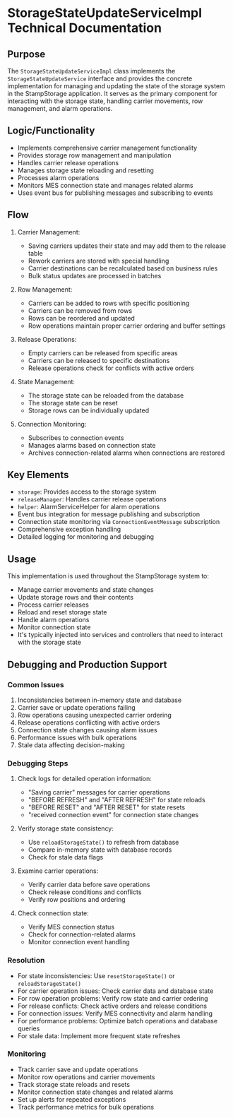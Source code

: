 # StorageStateUpdateServiceImpl Technical Documentation

## Purpose
The `StorageStateUpdateServiceImpl` class implements the `StorageStateUpdateService` interface and provides the concrete implementation for managing and updating the state of the storage system in the StampStorage application. It serves as the primary component for interacting with the storage state, handling carrier movements, row management, and alarm operations.

## Logic/Functionality
- Implements comprehensive carrier management functionality
- Provides storage row management and manipulation
- Handles carrier release operations
- Manages storage state reloading and resetting
- Processes alarm operations
- Monitors MES connection state and manages related alarms
- Uses event bus for publishing messages and subscribing to events

## Flow
1. Carrier Management:
   - Saving carriers updates their state and may add them to the release table
   - Rework carriers are stored with special handling
   - Carrier destinations can be recalculated based on business rules
   - Bulk status updates are processed in batches

2. Row Management:
   - Carriers can be added to rows with specific positioning
   - Carriers can be removed from rows
   - Rows can be reordered and updated
   - Row operations maintain proper carrier ordering and buffer settings

3. Release Operations:
   - Empty carriers can be released from specific areas
   - Carriers can be released to specific destinations
   - Release operations check for conflicts with active orders

4. State Management:
   - The storage state can be reloaded from the database
   - The storage state can be reset
   - Storage rows can be individually updated

5. Connection Monitoring:
   - Subscribes to connection events
   - Manages alarms based on connection state
   - Archives connection-related alarms when connections are restored

## Key Elements
- `storage`: Provides access to the storage system
- `releaseManager`: Handles carrier release operations
- `helper`: AlarmServiceHelper for alarm operations
- Event bus integration for message publishing and subscription
- Connection state monitoring via `ConnectionEventMessage` subscription
- Comprehensive exception handling
- Detailed logging for monitoring and debugging

## Usage
This implementation is used throughout the StampStorage system to:
- Manage carrier movements and state changes
- Update storage rows and their contents
- Process carrier releases
- Reload and reset storage state
- Handle alarm operations
- Monitor connection state
- It's typically injected into services and controllers that need to interact with the storage state

## Debugging and Production Support

### Common Issues
1. Inconsistencies between in-memory state and database
2. Carrier save or update operations failing
3. Row operations causing unexpected carrier ordering
4. Release operations conflicting with active orders
5. Connection state changes causing alarm issues
6. Performance issues with bulk operations
7. Stale data affecting decision-making

### Debugging Steps
1. Check logs for detailed operation information:
   - "Saving carrier" messages for carrier operations
   - "BEFORE REFRESH" and "AFTER REFRESH" for state reloads
   - "BEFORE RESET" and "AFTER RESET" for state resets
   - "received connection event" for connection state changes

2. Verify storage state consistency:
   - Use `reloadStorageState()` to refresh from database
   - Compare in-memory state with database records
   - Check for stale data flags

3. Examine carrier operations:
   - Verify carrier data before save operations
   - Check release conditions and conflicts
   - Verify row positions and ordering

4. Check connection state:
   - Verify MES connection status
   - Check for connection-related alarms
   - Monitor connection event handling

### Resolution
- For state inconsistencies: Use `resetStorageState()` or `reloadStorageState()`
- For carrier operation issues: Check carrier data and database state
- For row operation problems: Verify row state and carrier ordering
- For release conflicts: Check active orders and release conditions
- For connection issues: Verify MES connectivity and alarm handling
- For performance problems: Optimize batch operations and database queries
- For stale data: Implement more frequent state refreshes

### Monitoring
- Track carrier save and update operations
- Monitor row operations and carrier movements
- Track storage state reloads and resets
- Monitor connection state changes and related alarms
- Set up alerts for repeated exceptions
- Track performance metrics for bulk operations